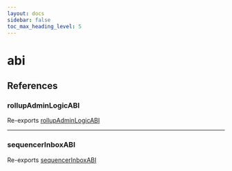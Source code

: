 ```yaml
---
layout: docs
sidebar: false
toc_max_heading_level: 5
---
```


# abi

## References

### rollupAdminLogicABI

Re-exports [rollupAdminLogicABI](rollupAdminLogicABI/variables/rollupAdminLogicABI.md)

***

### sequencerInboxABI

Re-exports [sequencerInboxABI](sequencerInboxABI/variables/sequencerInboxABI.md)
